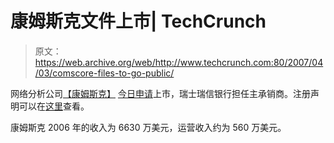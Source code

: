 # 康姆斯克文件上市| TechCrunch

> 原文：<https://web.archive.org/web/http://www.techcrunch.com:80/2007/04/03/comscore-files-to-go-public/>

 [](https://web.archive.org/web/20160416224522/http://www.comscore.com/) 网络分析公司[【康姆斯克】](https://web.archive.org/web/20160416224522/http://www.comscore.com/) [今日申请](https://web.archive.org/web/20160416224522/http://www.comscore.com/press/release.asp?press=1287)上市，瑞士瑞信银行担任主承销商。注册声明可以在[这里](https://web.archive.org/web/20160416224522/http://www.sec.gov/Archives/edgar/data/1158172/000095013307001479/w30988sv1.htm)查看。

康姆斯克 2006 年的收入为 6630 万美元，运营收入约为 560 万美元。